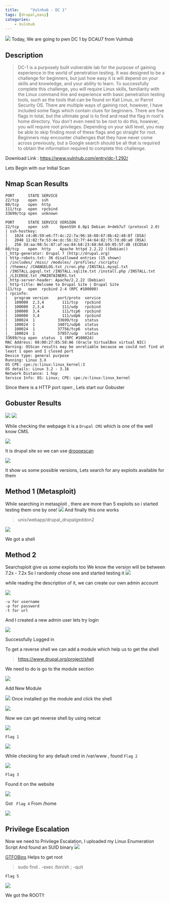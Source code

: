 ```yaml
---
title:     "Vulnhub - DC 1"
tags: [drupal,easy]
categories:
	- Vulnhub
---
```


![](https://raw.githubusercontent.com/0xw0lf/0xw0lf.github.io/master/img/dc1/1.1.png)
Today, We are going to pwn DC 1 by DCAU7 from Vulnhub

## Description

> DC-1 is a purposely built vulnerable lab for the purpose of gaining experience in the world of penetration testing.
It was designed to be a challenge for beginners, but just how easy it  is will depend on your skills and knowledge, and your ability to learn.
To successfully complete this challenge, you will require Linux  skills, familiarity with the Linux command line and experience with  basic penetration testing tools, such as the tools that can be found on  Kali Linux, or Parrot Security OS.
There are multiple ways of gaining root, however, I have included some flags which contain clues for beginners.
There are five flags in total, but the ultimate goal is to find and  read the flag in root's home directory. You don't even need to be root  to do this, however, you will require root privileges.
Depending on your skill level, you may be able to skip finding most of these flags and go straight for root.
Beginners may encounter challenges that they have never come across  previously, but a Google search should be all that is required to obtain  the information required to complete this challenge.

Download Link : <https://www.vulnhub.com/entry/dc-1,292/>


Lets Begin with our Initial Scan

## Nmap Scan Results
```
PORT      STATE SERVICE
22/tcp    open  ssh
80/tcp    open  http
111/tcp   open  rpcbind
33699/tcp open  unknown
```

```
PORT      STATE SERVICE VERSION
22/tcp    open  ssh     OpenSSH 6.0p1 Debian 4+deb7u7 (protocol 2.0)
| ssh-hostkey: 
|   1024 c4:d6:59:e6:77:4c:22:7a:96:16:60:67:8b:42:48:8f (DSA)
|   2048 11:82:fe:53:4e:dc:5b:32:7f:44:64:82:75:7d:d0:a0 (RSA)
|_  256 3d:aa:98:5c:87:af:ea:84:b8:23:68:8d:b9:05:5f:d8 (ECDSA)
80/tcp    open  http    Apache httpd 2.2.22 ((Debian))
|_http-generator: Drupal 7 (http://drupal.org)
| http-robots.txt: 36 disallowed entries (15 shown)
| /includes/ /misc/ /modules/ /profiles/ /scripts/ 
| /themes/ /CHANGELOG.txt /cron.php /INSTALL.mysql.txt 
| /INSTALL.pgsql.txt /INSTALL.sqlite.txt /install.php /INSTALL.txt 
|_/LICENSE.txt /MAINTAINERS.txt
|_http-server-header: Apache/2.2.22 (Debian)
|_http-title: Welcome to Drupal Site | Drupal Site
111/tcp   open  rpcbind 2-4 (RPC #100000)
| rpcinfo: 
|   program version    port/proto  service
|   100000  2,3,4        111/tcp   rpcbind
|   100000  2,3,4        111/udp   rpcbind
|   100000  3,4          111/tcp6  rpcbind
|   100000  3,4          111/udp6  rpcbind
|   100024  1          33699/tcp   status
|   100024  1          34071/udp6  status
|   100024  1          37756/tcp6  status
|_  100024  1          57057/udp   status
33699/tcp open  status  1 (RPC #100024)
MAC Address: 08:00:27:85:58:A6 (Oracle VirtualBox virtual NIC)
Warning: OSScan results may be unreliable because we could not find at least 1 open and 1 closed port
Device type: general purpose
Running: Linux 3.X
OS CPE: cpe:/o:linux:linux_kernel:3
OS details: Linux 3.2 - 3.16
Network Distance: 1 hop
Service Info: OS: Linux; CPE: cpe:/o:linux:linux_kernel
```
Since there is a HTTP port open , Lets start our Gobuster

## Gobuster Results

![](https://raw.githubusercontent.com/0xw0lf/0xw0lf.github.io/master/img/dc1/1.png)
![](https://raw.githubusercontent.com/0xw0lf/0xw0lf.github.io/master/img/dc1/2.png)

While checking the webpage it is a ``Drupal CMS`` which is one of the well know CMS.

![](https://raw.githubusercontent.com/0xw0lf/0xw0lf.github.io/master/img/dc1/3.png)

It is drupal site so we can use [droopescan](https://github.com/droope/droopescan)

![](https://raw.githubusercontent.com/0xw0lf/0xw0lf.github.io/master/img/dc1/4.png)

It show us some possible versions, Lets search for any exploits available for them

## Method 1 (Metasploit)

While searching in metasploit , there are more than 5 exploits so i started testing them one by one!
![](https://raw.githubusercontent.com/0xw0lf/0xw0lf.github.io/master/img/dc1/5.png)
And finally this one works

> unix/webapp/drupal_drupalgeddon2

![](https://raw.githubusercontent.com/0xw0lf/0xw0lf.github.io/master/img/dc1/6.png)

We got a shell

## Method 2 

Searchsploit give us some exploits too
We know the version will be between 7.2x - 7.2x
So I randomly chose one and started testing it
![](https://raw.githubusercontent.com/0xw0lf/0xw0lf.github.io/master/img/dc1/7.png)

while reading the description of it, we can create our own admin account

![](https://raw.githubusercontent.com/0xw0lf/0xw0lf.github.io/master/img/dc1/8.png)

```
-u for username
-p for password
-t for url 
```

And I created a new admin user lets try login

![](https://raw.githubusercontent.com/0xw0lf/0xw0lf.github.io/master/img/dc1/9.png)

Successfully Logged in

To get a reverse shell we can add a module which help us to get the shell
>https://www.drupal.org/project/shell

We need to do is go to the module section

![](https://raw.githubusercontent.com/0xw0lf/0xw0lf.github.io/master/img/dc1/10.png)

Add New Module

![](https://raw.githubusercontent.com/0xw0lf/0xw0lf.github.io/master/img/dc1/11.png)
Once installed go the module and click the shell


![](https://raw.githubusercontent.com/0xw0lf/0xw0lf.github.io/master/img/dc1/12.png)

Now we can get reverse shell by using netcat 

![](https://raw.githubusercontent.com/0xw0lf/0xw0lf.github.io/master/img/dc1/13.png)

```Flag 1 ```

![](https://raw.githubusercontent.com/0xw0lf/0xw0lf.github.io/master/img/dc1/14.png)

While checking for any default cred in /var/www , found ```Flag 2```

![](https://raw.githubusercontent.com/0xw0lf/0xw0lf.github.io/master/img/dc1/15.png)

```Flag 3 ```

Found it on the website 

![](https://raw.githubusercontent.com/0xw0lf/0xw0lf.github.io/master/img/dc1/16.png)

Got ``` Flag 4``` From /home

![](https://raw.githubusercontent.com/0xw0lf/0xw0lf.github.io/master/img/dc1/17.png)

## Privilege Escalation

Now we need to Privilege Escalation, I uploaded my Linux Enumeration Script
And found an SUID binary
![](https://raw.githubusercontent.com/0xw0lf/0xw0lf.github.io/master/img/dc1/18.png)

[GTFOBins](https://gtfobins.github.io/gtfobins/find/) Helps to get root

>sudo find . -exec /bin/sh \; -quit

```Flag 5 ```

![](https://raw.githubusercontent.com/0xw0lf/0xw0lf.github.io/master/img/dc1/19.png)

We got the ROOT!!



